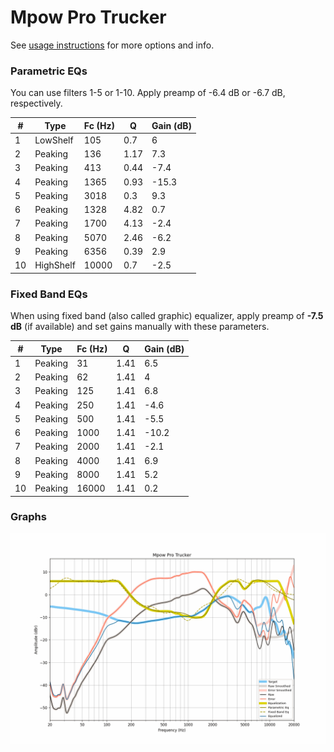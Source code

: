 # Mpow Pro Trucker
See [usage instructions](https://github.com/jaakkopasanen/AutoEq#usage) for more options and info.

### Parametric EQs
You can use filters 1-5 or 1-10. Apply preamp of -6.4 dB or -6.7 dB, respectively.

|   # | Type      |   Fc (Hz) |    Q |   Gain (dB) |
|-----|-----------|-----------|------|-------------|
|   1 | LowShelf  |       105 | 0.7  |         6   |
|   2 | Peaking   |       136 | 1.17 |         7.3 |
|   3 | Peaking   |       413 | 0.44 |        -7.4 |
|   4 | Peaking   |      1365 | 0.93 |       -15.3 |
|   5 | Peaking   |      3018 | 0.3  |         9.3 |
|   6 | Peaking   |      1328 | 4.82 |         0.7 |
|   7 | Peaking   |      1700 | 4.13 |        -2.4 |
|   8 | Peaking   |      5070 | 2.46 |        -6.2 |
|   9 | Peaking   |      6356 | 0.39 |         2.9 |
|  10 | HighShelf |     10000 | 0.7  |        -2.5 |

### Fixed Band EQs
When using fixed band (also called graphic) equalizer, apply preamp of **-7.5 dB** (if available) and set gains manually with these parameters.

|   # | Type    |   Fc (Hz) |    Q |   Gain (dB) |
|-----|---------|-----------|------|-------------|
|   1 | Peaking |        31 | 1.41 |         6.5 |
|   2 | Peaking |        62 | 1.41 |         4   |
|   3 | Peaking |       125 | 1.41 |         6.8 |
|   4 | Peaking |       250 | 1.41 |        -4.6 |
|   5 | Peaking |       500 | 1.41 |        -5.5 |
|   6 | Peaking |      1000 | 1.41 |       -10.2 |
|   7 | Peaking |      2000 | 1.41 |        -2.1 |
|   8 | Peaking |      4000 | 1.41 |         6.9 |
|   9 | Peaking |      8000 | 1.41 |         5.2 |
|  10 | Peaking |     16000 | 1.41 |         0.2 |

### Graphs
![](./Mpow%20Pro%20Trucker.png)
